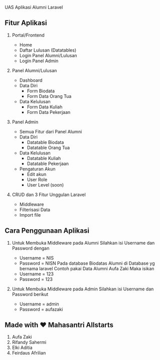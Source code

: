 UAS Aplikasi Alumni Laravel

## Fitur Aplikasi

1. Portal/Frontend

    - Home
    - Daftar Lulusan (Datatables)
    - Login Panel Alumni/Lulusan
    - Login Panel Admin

2. Panel Alumni/Lulusan

    - Dashboard
    - Data Diri
        - Form Biodata
        - Form Data Orang Tua
    - Data Kelulusan
        - Form Data Kuliah
        - Form Data Pekerjaan

3. Panel Admin
    - Semua Fitur dari Panel Alumni
    - Data Diri
        - Datatable Biodata
        - Datatable Orang Tua
    - Data Kelulusan
        - Datatable Kuliah
        - Datatable Pekerjaan
    - Pengaturan Akun
        - Edit akun
        - User Role
        - User Level (soon)

4. CRUD dan 3 Fitur Unggulan Laravel
    - Middleware
    - Filterisasi Data
    - Import file


## Cara Penggunaan Aplikasi

1. Untuk Membuka Middleware pada Alumni Silahkan isi Username dan Password dengan 
    - Username = NIS
    - Password = NISN
    Pada database Biodatas Alumni di Database yg bernama laravel
    Contoh pakai Data Alumni Aufa Zaki Maka isikan
    - Username = 123
    - Password = 123

2. Untuk Membuka Middleware pada Admin Silahkan isi Username dan Password berikut
    - Username = admin
    - Password = aufazaki


## Made with :heart: Mahasantri Allstarts

  1. Aufa Zaki
  2. Rifandy Sahermi
  3. Elki Aditia
  4. Feirdaus Afrilian
